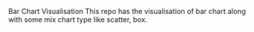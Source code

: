 Bar Chart Visualisation
This repo has the visualisation of bar chart along with some mix chart type like scatter, box.

